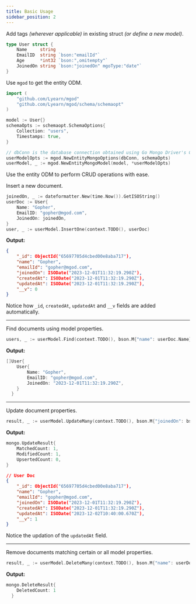 ```yaml
---
title: Basic Usage
sidebar_position: 2
---
```


Add tags _(wherever applicable)_ in existing struct _(or define a new model)_.
```go
type User struct {
	Name     string
	EmailID  string `bson:"emailId"`
	Age      *int32 `bson:",omitempty"`
	JoinedOn string `bson:"joinedOn" mgoType:"date"`
}
```

Use `mgod` to get the entity ODM.
```go
import (
	"github.com/Lyearn/mgod"
	"github.com/Lyearn/mgod/schema/schemaopt"
)

model := User{}
schemaOpts := schemaopt.SchemaOptions{
	Collection: "users",
	Timestamps: true,
}

// dbConn is the database connection obtained using Go Mongo Driver's Connect method.
userModelOpts := mgod.NewEntityMongoOptions(dbConn, schemaOpts)
userModel, _ := mgod.NewEntityMongoModel(model, *userModelOpts)
```

Use the entity ODM to perform CRUD operations with ease.

Insert a new document.
```go
joinedOn, _ := dateformatter.New(time.Now()).GetISOString()
userDoc := User{
	Name: "Gopher",
	EmailID: "gopher@mgod.com",
	JoinedOn: joinedOn,
}
user, _ := userModel.InsertOne(context.TODO(), userDoc)
```

**Output:**
```json
{
	"_id": ObjectId("65697705d4cbed00e8aba717"),
	"name": "Gopher",
	"emailId": "gopher@mgod.com",
	"joinedOn": ISODate("2023-12-01T11:32:19.290Z"),
	"createdAt": ISODate("2023-12-01T11:32:19.290Z"),
	"updatedAt": ISODate("2023-12-01T11:32:19.290Z"),
	"__v": 0
}
```
Notice how `_id`, `createdAt`, `updatedAt` and `__v` fields are added automatically.

---

Find documents using model properties.
```go
users, _ := userModel.Find(context.TODO(), bson.M{"name": userDoc.Name})
```

**Output:**
```go
[]User{
	User{
		Name: "Gopher",
		EmailID: "gopher@mgod.com",
		JoinedOn: "2023-12-01T11:32:19.290Z",
	}
  }
```
---

Update document properties.
```go
result, _ := userModel.UpdateMany(context.TODO(), bson.M{"joinedOn": bson.M{"$gte": "2023-12-01T00:00:00.000Z"}}, bson.M{"$inc": {"__v": 1}})
```

**Output:**
```go
mongo.UpdateResult{
	MatchedCount: 1,
	ModifiedCount: 1,
	UpsertedCount: 0,
}
```
```json
// User Doc
{
	"_id": ObjectId("65697705d4cbed00e8aba717"),
	"name": "Gopher",
	"emailId": "gopher@mgod.com",
	"joinedOn": ISODate("2023-12-01T11:32:19.290Z"),
	"createdAt": ISODate("2023-12-01T11:32:19.290Z"),
	"updatedAt": ISODate("2023-12-02T10:40:00.670Z"),
	"__v": 1
}
```
Notice the updation of the `updatedAt` field.

---

Remove documents matching certain or all model properties.
```go
result, _ := userModel.DeleteMany(context.TODO(), bson.M{"name": userDoc.Name})
```

**Output:**
```go
mongo.DeleteResult{
	DeletedCount: 1
  }
```